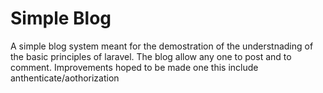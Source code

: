 # Simple Blog
A simple blog system meant for the demostration of the understnading of the basic principles of laravel.
The blog allow any one to post and to comment.
Improvements hoped to be made one this include anthenticate/aothorization
